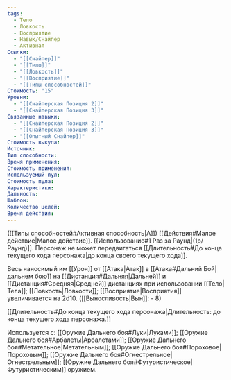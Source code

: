 ```yaml
---
tags:
  - Тело
  - Ловкость
  - Восприятие
  - Навык/Снайпер
  - Активная
Ссылки:
  - "[[Снайпер]]"
  - "[[Тело]]"
  - "[[Ловкость]]"
  - "[[Восприятие]]"
  - "[[Типы способностей]]"
Стоимость: "15"
Уровни:
  - "[[Снайперская Позиция 2]]"
  - "[[Снайперская Позиция 3]]"
Связанные навыки:
  - "[[Снайперская Позиция 2]]"
  - "[[Снайперская Позиция 3]]"
  - "[[Опытный Снайпер]]"
Стоимость выкупа:
Источник:
Тип способности:
Время применения:
Стоимость применения:
Используемый пул:
Стоимость пула:
Характеристики:
Дальность:
Шаблон:
Количество целей:
Время действия:
---
```

([[Типы способностей#Активная способность|А]]) [[Действия#Малое действие|Малое действие]]. [[Использование#1 Раз за Раунд|(1р/Раунд)]]. Персонаж не может передвигаться [[Длительность#До конца текущего хода персонажа|до конца своего текущего хода]]. 

Весь наносимый им [[Урон]] от [[Атака|Атак]] в [[Атака#Дальний Бой|дальнем бою]] на [[Дистанция#Дальняя|Дальней]] и [[Дистанция#Средняя|Средней]] дистанциях при использовании [[Тело|Тела]]; [[Ловкость|Ловкости]]; [[Восприятие|Восприятия]] увеличивается на 2d10. ([[Выносливость|Вын]]: - 8)

[[Длительность#До конца текущего хода персонажа|Длительность: до конца текущего хода персонажа.]]

Используется с: [[Оружие Дальнего боя#Луки|Луками]]; [[Оружие Дальнего боя#Арбалеты|Арбалетами]]; [[Оружие Дальнего боя#Метательное|Метательным]]; [[Оружие Дальнего боя#Пороховое|Пороховым]]; [[Оружие Дальнего боя#Огнестрельное|Огнестрельным]]; [[Оружие Дальнего боя#Футуристическое|Футуристическим]] оружием. 
